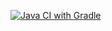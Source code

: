 [![Java CI with Gradle](https://github.com/KateBo-net/aqa-hw3-web-selenide/actions/workflows/gradle.yml/badge.svg)](https://github.com/KateBo-net/aqa-hw3-web-selenide/actions/workflows/gradle.yml)
